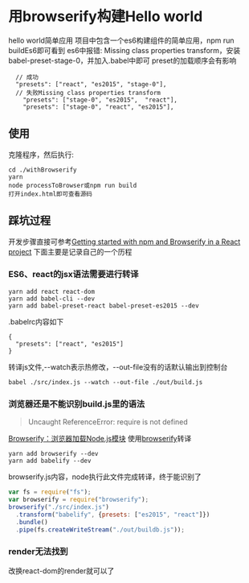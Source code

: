 # 用browserify构建Hello world
hello world简单应用
项目中包含一个es6构建组件的简单应用，npm run buildEs6即可看到
es6中报错: Missing class properties transform，安装babel-preset-stage-0，并加入.babel中即可
preset的加载顺序会有影响
```
  // 成功
  "presets": ["react", "es2015", "stage-0"],
  // 失败Missing class properties transform
    "presets": ["stage-0", "es2015",  "react"],
    "presets": ["stage-0", "react", "es2015"],
```
## 使用
克隆程序，然后执行:
```
cd ./withBrowserify
yarn
node processToBrowser或npm run build
打开index.html即可查看源码
```
## 踩坑过程
开发步骤直接可参考[Getting started with npm and Browserify in a React project](https://codeutopia.net/blog/2016/01/25/getting-started-with-npm-and-browserify-in-a-react-project/)
下面主要是记录自己的一个历程
### ES6、react的jsx语法需要进行转译
```
yarn add react react-dom
yarn add babel-cli --dev
yarn add babel-preset-react babel-preset-es2015 --dev
```
.babelrc内容如下
```
{
  "presets": ["react", "es2015"]
}
```
转译js文件,--watch表示热修改，--out-file没有的话默认输出到控制台
```
babel ./src/index.js --watch --out-file ./out/build.js
```
### 浏览器还是不能识别build.js里的语法
> Uncaught ReferenceError: require is not defined

[Browserify：浏览器加载Node.js模块](http://javascript.ruanyifeng.com/tool/browserify.html)
使用[browserify](http://browserify.org/)转译
```
yarn add browserify --dev
yarn add babelify --dev
```
browserify.js内容，node执行此文件完成转译，终于能识别了
```javascript
var fs = require("fs");
var browserify = require("browserify");
browserify("./src/index.js")
  .transform("babelify", {presets: ["es2015", "react"]})
  .bundle()
  .pipe(fs.createWriteStream("./out/buildb.js"));
```
### render无法找到
改换react-dom的render就可以了
